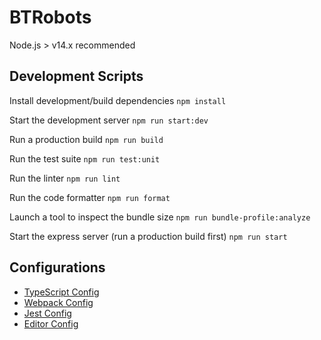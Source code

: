 # BTRobots

Node.js > v14.x recommended

## Development Scripts

Install development/build dependencies
`npm install`

Start the development server
`npm run start:dev`

Run a production build
`npm run build`

Run the test suite
`npm run test:unit`

Run the linter
`npm run lint`

Run the code formatter
`npm run format`

Launch a tool to inspect the bundle size
`npm run bundle-profile:analyze`

Start the express server (run a production build first)
`npm run start`

## Configurations
* [TypeScript Config](./tsconfig.json)
* [Webpack Config](./webpack.common.js)
* [Jest Config](./jest.config.js)
* [Editor Config](./.editorconfig)

